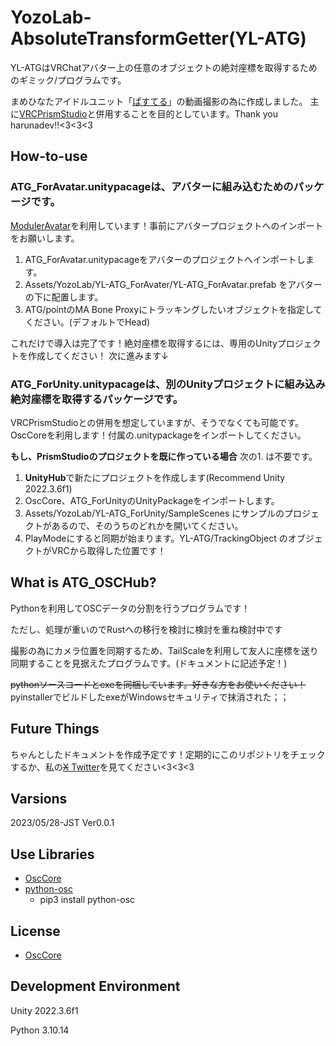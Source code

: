 # YozoLab-AbsoluteTransformGetter(YL-ATG)

YL-ATGはVRChatアバター上の任意のオブジェクトの絶対座標を取得するためのギミック/プログラムです。

まめひなたアイドルユニット「[ぱすてる](https://twitter.com/pastel_VRChat)」の動画撮影の為に作成しました。
主に[VRCPrismStudio](https://haruna.dev/prismstudio/)と併用することを目的としています。Thank you harunadev!!<3<3<3

## How-to-use

### **ATG_ForAvatar.unitypacage**は、アバターに組み込むためのパッケージです。
[ModulerAvatar](https://modular-avatar.nadena.dev/)を利用しています！事前にアバタープロジェクトへのインポートをお願いします。

1. ATG_ForAvatar.unitypacageをアバターのプロジェクトへインポートします。
2. Assets/YozoLab/YL-ATG_ForAvater/YL-ATG_ForAvatar.prefab をアバターの下に配置します。
3. ATG/pointのMA Bone Proxyにトラッキングしたいオブジェクトを指定してください。(デフォルトでHead)

これだけで導入は完了です！絶対座標を取得するには、専用のUnityプロジェクトを作成してください！
次に進みます↓

### **ATG_ForUnity.unitypacage**は、別のUnityプロジェクトに組み込み絶対座標を取得するパッケージです。
VRCPrismStudioとの併用を想定していますが、そうでなくても可能です。
OscCoreを利用します！付属の.unitypackageをインポートしてください。

**もし、PrismStudioのプロジェクトを既に作っている場合**
次の1. は不要です。

1. **UnityHub**で新たにプロジェクトを作成します(Recommend Unity 2022.3.6f1)
2. OscCore、ATG_ForUnityのUnityPackageをインポートします。
3. Assets/YozoLab/YL-ATG_ForUnity/SampleScenes にサンプルのプロジェクトがあるので、そのうちのどれかを開いてください。
4. PlayModeにすると同期が始まります。YL-ATG/TrackingObject のオブジェクトがVRCから取得した位置です！

## What is ATG_OSCHub?
Pythonを利用してOSCデータの分割を行うプログラムです！

ただし、処理が重いのでRustへの移行を検討に検討を重ね検討中です

撮影の為にカメラ位置を同期するため、TailScaleを利用して友人に座標を送り同期することを見据えたプログラムです。(ドキュメントに記述予定！)

~~pythonソースコードとexeを同梱しています。好きな方をお使いください！~~ pyinstallerでビルドしたexeがWindowsセキュリティで抹消された；；

## Future Things
ちゃんとしたドキュメントを作成予定です！定期的にこのリポジトリをチェックするか、私の[~~X~~ Twitter](https://twitter.com/YozoraKurage)を見てください<3<3<3

## Varsions
2023/05/28-JST Ver0.0.1

## Use Libraries
- [OscCore](https://github.com/stella3d/OscCore)
- [python-osc](https://pypi.org/project/python-osc/)
    - pip3 install python-osc

## License
- [OscCore](https://github.com/stella3d/OscCore?tab=readme-ov-file#)

## Development Environment
Unity 2022.3.6f1

Python 3.10.14